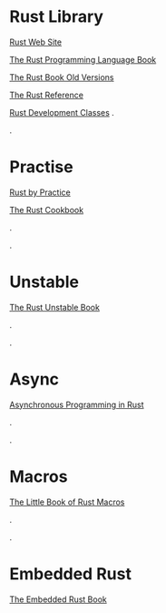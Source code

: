 # Rust Library

[Rust Web Site](https://www.rust-lang.org/learn)

[The Rust Programming Language Book](https://doc.rust-lang.org/book/)

[The Rust Book Old Versions](https://doc.rust-lang.org/1.30.0/book/index.html)

[The Rust Reference](https://doc.rust-lang.org/stable/reference/introduction.html)

[Rust Development Classes](https://rust-classes.com/preface)
.

.

# Practise

[Rust by Practice](https://practice.course.rs/why-exercise.html)

[The Rust Cookbook](https://rust-lang-nursery.github.io/rust-cookbook/)

.

.

# Unstable

[The Rust Unstable Book](https://doc.rust-lang.org/nightly/unstable-book/)

.

.

# Async

[Asynchronous Programming in Rust](https://rust-lang.github.io/async-book/intro.html)

.

.

# Macros

[The Little Book of Rust Macros](https://veykril.github.io/tlborm/)

.

.

# Embedded Rust

[The Embedded Rust Book](https://docs.rust-embedded.org/book/intro/index.html)
